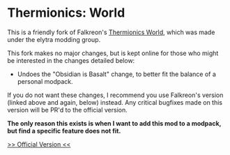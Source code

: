# Thermionics: World

This is a friendly fork of Falkreon's [Thermionics World](https://github.com/elytra/ThermionicsWorld), which was made under the elytra modding group.

This fork makes no major changes, but is kept online for those who might be interested in the changes detailed below:
 * Undoes the "Obsidian is Basalt" change, to better fit the balance of a personal modpack.
 
If you do not want these changes, I recommend you use Falkreon's version (linked above and again, below) instead.
Any critical bugfixes made on this version will be PR'd to the official version. 

**The only reason this exists is when I want to add this mod to a modpack, but find a specific feature does not fit.** 

[>> Official Version <<](https://github.com/elytra/ThermionicsWorld)
